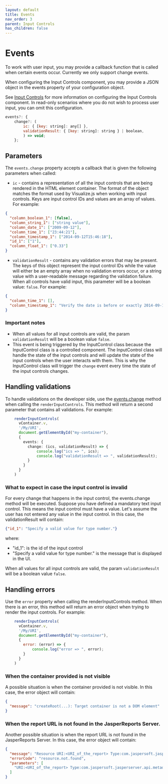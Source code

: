 ```yaml
---
layout: default
title: Events
nav_order: 3
parent: Input Controls
has_children: false
---
```


# Events

To work with user input, you may provide a callback function that is called when certain events occur. Currently we only support change events. 

When configuring the Input Controls component, you may provide a JSON object in the events property of your configuration object.

See [Input Controls]({{site.baseurl}}/pages/input-controls/basic-usage#rendering-the-control-panel) for more information on configuring the Input Controls component.
In read-only scenarios where you do not wish to process user input, you can omit this configuration.
``` js
events?: {
    change?: (
        ic: { [key: string]: any[] },
        validationResult: { [key: string]: string } | boolean,
        ) => void;
    };
```

## Parameters

The `events.change` property accepts a callback that is given the following parameters when called:

* `ic` - contains a representation of all the input controls that are being rendered in the HTML element container. The format of the object matches the format used by Visualize.js when working with input controls.
Keys are input control IDs and values are an array of values. For example:
``` json
{
  "column_boolean_1": [false],
  "column_string_1": ["string value"],
  "column_date_1": ["2009-09-12"],
  "column_time_1": ["23:44:21"],
  "column_timestamp_1": ["2014-09-12T15:46:18"],
  "id_1": ["1"],
  "column_float_1": ["0.33"]
}
```
* `validationResult` - contains any validation errors that may be present.
The keys of this object represent the input control IDs while the value will either be an empty array when no validation errors occur, or a string value with a user-readable message regarding the validation failure.
When all controls have valid input, this parameter will be a boolean value: `false`. For example:
``` json
{
  "column_time_1": [],
  "column_timestamp_1": "Verify the date is before or exactly 2014-09-11T15:00:00.",
}
```

### Important notes
* When all values for all input controls are valid, the param `validationResult` will be a boolean value `false`.
* This event is being triggered by the InputControl class because the InputControl class is a
controlled component. The InputControl class will handle the state of the input controls and will 
update the state of the input controls when the user interacts with them. This is why the InputControl class will
trigger the `change` event every time the state of the input controls changes.

## Handling validations

To handle validations on the developer side, use the [events.change]({{site.baseurl}}/pages/input-controls/events) method when calling
the `renderInputControls`. This method will return a second parameter that contains all validations.
For example:

```typescript
    renderInputControls(
      vContainer.v,
      '/My/URI',
      document.getElementById("my-container"),
      {
        events: {
          change: (ics, validationResult) => {
              console.log("ics => ", ics);
              console.log("validationResult => ", validationResult);
          }
        }
      }
    )
```

### What to expect in case the input control is invalid
For every change that happens in the input control, the events.change method will be executed.
Suppose you have defined a mandatory text input control. This means the input control must have a value. Let's
assume the user has not entered any value in the input control. In this case, the validationResult will contain:
```json 
{"id_1": "Specify a valid value for type number."}
```
where:
* "id_1": is the id of the input control
* "Specify a valid value for type number." is the message that is displayed in the UI.

When all values for all input controls are valid, the param `validationResult` will be a boolean value `false`.

## Handling errors
Use the `error` property when calling the renderInputControls method. When there is an error, this method will 
return an error object when trying to render the input controls.
For example: 
```javascript
    renderInputControls(
      vContainer.v,
      '/My/URI',
      document.getElementById("my-container"),
      {
        error: (error) => {
            console.log("error => ", error);
        }
      }
    )
```

### When the container provided is not visible

A possible situation is when the container provided is not visible. In this case, the error object will contain:
```json
{
  "message": "createRoot(...): Target container is not a DOM element"
}
```

### When the report URL is not found in the JasperReports Server.
Another possible situation is when the report URL is not found in the JasperReports Server. In this case, the error object
will contain:
```json
{
  "message": "Resource URI:<URI_of_the_report> Type:com.jaspersoft.jasperserver.api.metadata.common.domain.InputControlsContainer not found.",
  "errorCode": "resource.not.found",
  "parameters": [
    "URI:<URI_of_the_report> Type:com.jaspersoft.jasperserver.api.metadata.common.domain.InputControlsContainer"
  ]
}
```



